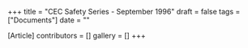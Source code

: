 +++
title = "CEC Safety Series - September 1996"
draft = false
tags = ["Documents"]
date = ""

[Article]
contributors = []
gallery = []
+++